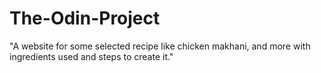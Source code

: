 # The-Odin-Project

"A website for some selected recipe like chicken makhani, and more with ingredients used and steps to create it."
